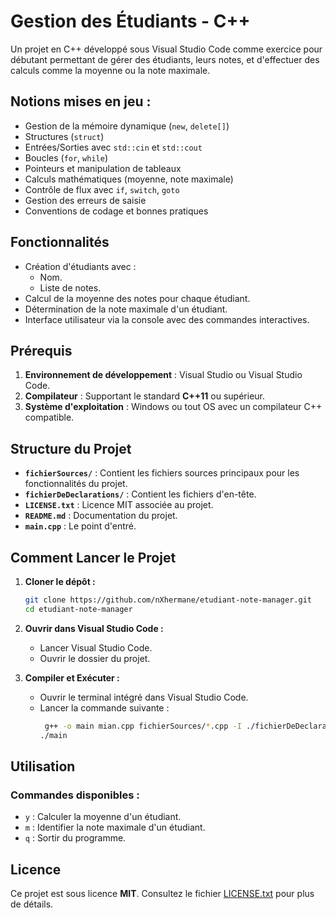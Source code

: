 # **Gestion des Étudiants - C++**

Un projet en C++ développé sous Visual Studio Code  comme exercice pour débutant permettant de gérer des étudiants, leurs notes, et d'effectuer des calculs comme la moyenne ou la note maximale.


## **Notions mises en jeu :**
- Gestion de la mémoire dynamique (`new`, `delete[]`)
- Structures (`struct`)
- Entrées/Sorties avec `std::cin` et `std::cout`
- Boucles (`for`, `while`)
- Pointeurs et manipulation de tableaux
- Calculs mathématiques (moyenne, note maximale)
- Contrôle de flux avec `if`, `switch`, `goto`
- Gestion des erreurs de saisie
- Conventions de codage et bonnes pratiques

## **Fonctionnalités**
- Création d'étudiants avec :
  - Nom.
  - Liste de notes.
- Calcul de la moyenne des notes pour chaque étudiant.
- Détermination de la note maximale d'un étudiant.
- Interface utilisateur via la console avec des commandes interactives.



## **Prérequis**
1. **Environnement de développement** : Visual Studio ou Visual Studio Code.  
2. **Compilateur** : Supportant le standard **C++11** ou supérieur.  
3. **Système d'exploitation** : Windows ou tout OS avec un compilateur C++ compatible.



## **Structure du Projet**
- **`fichierSources/`** : Contient les fichiers sources principaux pour les fonctionnalités du projet.
- **`fichierDeDeclarations/`** : Contient les fichiers d'en-tête.
- **`LICENSE.txt`** : Licence MIT associée au projet.
- **`README.md`** : Documentation du projet.
- **`main.cpp`** : Le point d'entré.


## **Comment Lancer le Projet**
1. **Cloner le dépôt :**
   ```bash
   git clone https://github.com/nXhermane/etudiant-note-manager.git
   cd etudiant-note-manager
   ```

2. **Ouvrir dans Visual Studio Code :**
   - Lancer Visual Studio Code.
   - Ouvrir le dossier du projet.

3. **Compiler et Exécuter :**
   - Ouvrir le terminal intégré dans Visual Studio Code.
   - Lancer la commande suivante :
     ```bash
      g++ -o main mian.cpp fichierSources/*.cpp -I ./fichierDeDeclarations -std=c++11
     ./main
     ```
## **Utilisation**
### **Commandes disponibles :**
- `y` : Calculer la moyenne d'un étudiant.
- `m` : Identifier la note maximale d'un étudiant.
- `q` : Sortir du programme.

## **Licence**
Ce projet est sous licence **MIT**. Consultez le fichier [LICENSE.txt](LICENSE.txt) pour plus de détails.
